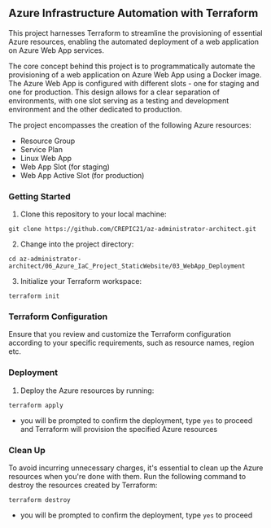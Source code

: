 ## Azure Infrastructure Automation with Terraform

This project harnesses Terraform to streamline the provisioning of essential Azure resources, enabling the automated deployment of a web application on Azure Web App services.

The core concept behind this project is to programmatically automate the provisioning of a web application on Azure Web App using a Docker image. The Azure Web App is configured with different slots - one for staging and one for production. This design allows for a clear separation of environments, with one slot serving as a testing and development environment and the other dedicated to production.

The project encompasses the creation of the following Azure resources:
- Resource Group
- Service Plan
- Linux Web App
- Web App Slot (for staging)
- Web App Active Slot (for production)

### Getting Started
1. Clone this repository to your local machine:
```shell
git clone https://github.com/CREPIC21/az-administrator-architect.git
```
2. Change into the project directory:
```shell
cd az-administrator-architect/06_Azure_IaC_Project_StaticWebsite/03_WebApp_Deployment
```
3. Initialize your Terraform workspace:
```shell
terraform init
```
### Terraform Configuration
Ensure that you review and customize the Terraform configuration according to your specific requirements, such as resource names, region etc.

### Deployment
1. Deploy the Azure resources by running:
```shell
terraform apply
```
- you will be prompted to confirm the deployment, type `yes` to proceed and Terraform will provision the specified Azure resources

### Clean Up
To avoid incurring unnecessary charges, it's essential to clean up the Azure resources when you're done with them. Run the following command to destroy the resources created by Terraform:
```shell
terraform destroy
```
- you will be prompted to confirm the deployment, type `yes` to proceed
